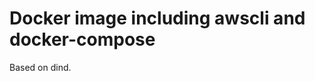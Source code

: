 Docker image including awscli and docker-compose
================================================

Based on dind.
